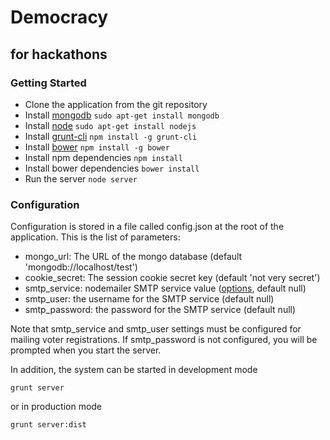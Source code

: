Democracy
=========

for hackathons
--------------

### Getting Started

* Clone the application from the git repository
* Install [mongodb](https://www.mongodb.org/) `sudo apt-get install mongodb`
* Install [node](http://nodejs.org/) `sudo apt-get install nodejs`
* Install [grunt-cli](http://gruntjs.com/) `npm install -g grunt-cli`
* Install [bower](http://bower.io/) `npm install -g bower`
* Install npm dependencies `npm install`
* Install bower dependencies `bower install`
* Run the server `node server`

### Configuration

Configuration is stored in a file called config.json at the root of the application. This is the list of parameters:

* mongo\_url: The URL of the mongo database (default 'mongodb://localhost/test')
* cookie\_secret: The session cookie secret key (default 'not very secret')
* smtp\_service: nodemailer SMTP service value ([options](https://github.com/andris9/nodemailer#well-known-services-for-smtp), default null)
* smtp\_user: the username for the SMTP service (default null)
* smtp\_password: the password for the SMTP service (default null)

Note that smtp_service and smtp_user settings must be configured for mailing voter registrations. If smtp_password is not configured, you will be prompted when you start the server.

In addition, the system can be started in development mode

`grunt server`

or in production mode

`grunt server:dist`